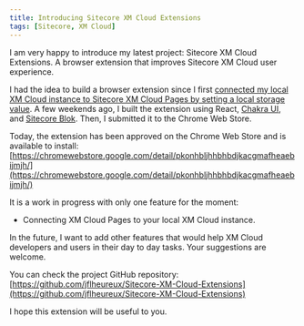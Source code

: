 ```yaml
---
title: Introducing Sitecore XM Cloud Extensions
tags: [Sitecore, XM Cloud]
---
```


I am very happy to introduce my latest project: Sitecore XM Cloud Extensions. A browser extension that improves Sitecore XM Cloud user experience.

<!-- more -->

I had the idea to build a browser extension since I first [connected my local XM Cloud instance to Sitecore XM Cloud Pages by setting a local storage value](https://doc.sitecore.com/xmc/en/developers/xm-cloud/connect-xm-cloud-pages-to-your-local-xm-cloud-instance.html). A few weekends ago, I built the extension using React, [Chakra UI](https://chakra-ui.com/), and [Sitecore Blok](https://blok.sitecore.com/). Then, I submitted it to the Chrome Web Store.

Today, the extension has been approved on the Chrome Web Store and is available to install: [https://chromewebstore.google.com/detail/pkonhbljhhbhbdjkacgmafheaebijmjh/](https://chromewebstore.google.com/detail/pkonhbljhhbhbdjkacgmafheaebijmjh/)

It is a work in progress with only one feature for the moment:

- Connecting XM Cloud Pages to your local XM Cloud instance.

In the future, I want to add other features that would help XM Cloud developers and users in their day to day tasks. Your suggestions are welcome.

You can check the project GitHub repository: [https://github.com/jflheureux/Sitecore-XM-Cloud-Extensions](https://github.com/jflheureux/Sitecore-XM-Cloud-Extensions)

I hope this extension will be useful to you.

